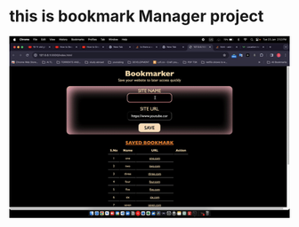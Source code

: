 # this is bookmark Manager project

![](ScreenRecording2024-01-23at2.53.56PM-ezgif.com-video-to-gif-converter.gif)
